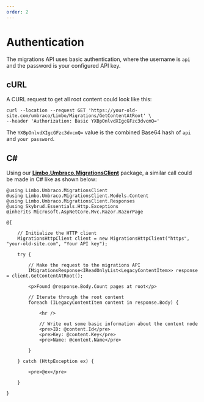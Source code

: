 ```yaml
---
order: 2
---
```


# Authentication

The migrations API uses basic authentication, where the username is `api` and the password is your configured API key.

## cURL

A CURL request to get all root content could look like this:

```
curl --location --request GET 'https://your-old-site.com/umbraco/Limbo/Migrations/GetContentAtRoot' \
--header 'Authorization: Basic YXBpOnlvdXIgcGFzc3dvcmQ='
```

The `YXBpOnlvdXIgcGFzc3dvcmQ=` value is the combined Base64 hash of `api` and `your password`.

## C#

Using our [**Limbo.Umbraco.MigrationsClient**](https://packages.limbo.works/limbo.umbraco.migrationsclient/) package, a similar call could be made in C# like as shown below:

```cshtml
@using Limbo.Umbraco.MigrationsClient
@using Limbo.Umbraco.MigrationsClient.Models.Content
@using Limbo.Umbraco.MigrationsClient.Responses
@using Skybrud.Essentials.Http.Exceptions
@inherits Microsoft.AspNetCore.Mvc.Razor.RazorPage

@{

    // Initialize the HTTP client
    MigrationsHttpClient client = new MigrationsHttpClient("https", "your-old-site.com", "Your API key");

    try {

        // Make the request to the migrations API
        IMigrationsResponse<IReadOnlyList<LegacyContentItem>> response = client.GetContentAtRoot();

        <p>Found @response.Body.Count pages at root</p>

        // Iterate through the root content
        foreach (ILegacyContentItem content in response.Body) {

            <hr />

            // Write out some basic information about the content node
            <pre>ID: @content.Id</pre>
            <pre>Key: @content.Key</pre>
            <pre>Name: @content.Name</pre>

        }

    } catch (HttpException ex) {

        <pre>@ex</pre>

    }

}
```